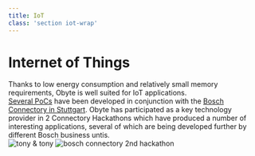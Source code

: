 ```yaml
---
title: IoT
class: 'section iot-wrap'
---
```


<div class="container grid-xl">
    <div class="top-block">
        <h1>Internet of Things</h1>
        <div class="sub-block">
            Thanks to low energy consumption and relatively small memory requirements, Obyte is well suited for IoT applications.
        </div>
        <div class="sub-text-block">
            <a href="/platform/iot/proofs-of-concept">Several PoCs</a> have been developed in conjunction with the <a href="https://www.stuttgartconnectory.com" target="_blank" rel="noopener">Bosch Connectory in Stuttgart</a>. Obyte has participated as a key technology provider in 2 Connectory Hackathons which have produced a number of interesting applications, several of which are being developed further by different Bosch business untis.
        </div>
    </div>
</div>

<div class="event-block">
    <img class="img1" src="/user/themes/obyte/assets/iot/img1.jpg" alt="tony & tony">
    <img class="img2" src="/user/themes/obyte/assets/iot/img2.jpg" alt="bosch connectory 2nd hackathon">
</div>
